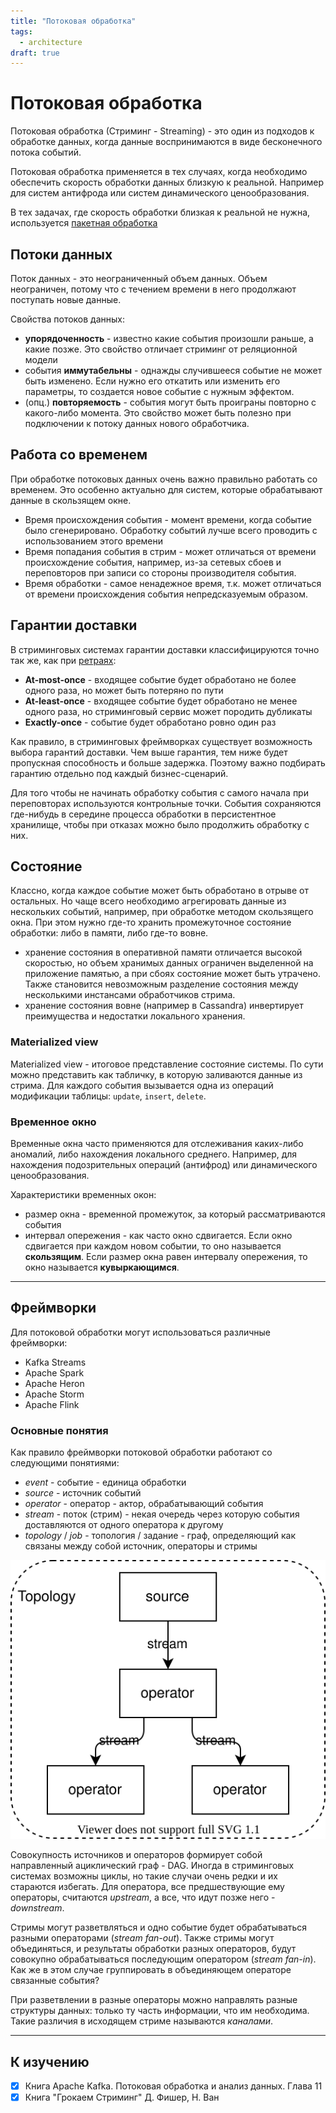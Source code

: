 ```yaml
---
title: "Потоковая обработка"
tags:
  - architecture
draft: true
---
```


# Потоковая обработка

Потоковая обработка (Стриминг - Streaming) - это один из подходов к обработке данных, когда данные воспринимаются в виде бесконечного потока событий.

Потоковая обработка применяется в тех случаях, когда необходимо обеспечить скорость обработки данных близкую к реальной.
Например для систем антифрода или систем динамического ценообразования.

В тех задачах, где скорость обработки близкая к реальной не нужна, используется [пакетная обработка](batch_processing.md)

## Потоки данных
Поток данных - это неограниченный объем данных.
Объем неограничен, потому что с течением времени в него продолжают поступать новые данные.

Свойства потоков данных:
- **упорядоченность** - известно какие события произошли раньше, а какие позже. Это свойство отличает стриминг от реляционной модели
- события **иммутабельны** - однажды случившееся событие не может быть изменено. Если нужно его откатить или изменить его параметры, то создается новое событие с нужным эффектом.
- (опц.) **повторяемость** - события могут быть проиграны повторно с какого-либо момента. Это свойство может быть полезно при подключении к потоку данных нового обработчика.


## Работа со временем
При обработке потоковых данных очень важно правильно работать со временем.
Это особенно актуально для систем, которые обрабатывают данные в скользящем окне.

- Время происхождения события - момент времени, когда событие было сгенерировано. Обработку событий лучше всего проводить с использованием этого времени
- Время попадания события в стрим - может отличаться от времени происхождение события, например, из-за сетевых сбоев и переповторов при записи со стороны производителя события.
- Время обработки - самое ненадежное время, т.к. может отличаться от времени происхождения события непредсказуемым образом.

## Гарантии доставки
В стриминговых системах гарантии доставки классифицируются точно так же, как при [ретраях](retry.md):
- **At-most-once** - входящее событие будет обработано не более одного раза, но может быть потеряно по пути
- **At-least-once** - входящее событие будет обработано не менее одного раза, но стриминговый сервис может породить дубликаты
- **Exactly-once** - событие будет обработано ровно один раз

Как правило, в стриминговых фреймворках существует возможность выбора гарантий доставки.
Чем выше гарантия, тем ниже будет пропускная способность и больше задержка.
Поэтому важно подбирать гарантию отдельно под каждый бизнес-сценарий.

Для того чтобы не начинать обработку события с самого начала при переповторах используются контрольные точки.
События сохраняются где-нибудь в середине процесса обработки в персистентное хранилище, чтобы при отказах можно было продолжить обработку с них.

## Состояние
Классно, когда каждое событие может быть обработано в отрыве от остальных.
Но чаще всего необходимо агрегировать данные из нескольких событий, например, при обработке методом скользящего окна.
При этом нужно где-то хранить промежуточное состояние обработки: либо в памяти, либо где-то вовне.
- хранение состояния в оперативной памяти отличается высокой скоростью, но объем хранимых данных ограничен выделенной на приложение памятью, а при сбоях состояние может быть утрачено. Также становится невозможным разделение состояния между несколькими инстансами обработчиков стрима.
- хранение состояния вовне (например в Cassandra) инвертирует преимущества и недостатки локального хранения.

### Materialized view
Materialized view - итоговое представление состояние системы. 
По сути можно представить как табличку, в которую заливаются данные из стрима.
Для каждого события вызывается одна из операций модификации таблицы: `update`, `insert`, `delete`.

### Временное окно
Временные окна часто применяются для отслеживания каких-либо аномалий, либо нахождения локального среднего.
Например, для нахождения подозрительных операций (антифрод) или динамического ценообразования.

Характеристики временных окон:
- размер окна - временной промежуток, за который рассматриваются события
- интервал опережения - как часто окно сдвигается. Если окно сдвигается при каждом новом событии, то оно называется **скользящим**. Если размер окна равен интервалу опережения, то окно называется **кувыркающимся**.


---
## Фреймворки
Для потоковой обработки могут использоваться различные фреймворки:
- Kafka Streams
- Apache Spark
- Apache Heron
- Apache Storm
- Apache Flink

### Основные понятия
Как правило фреймворки потоковой обработки работают со следующими понятиями:
- _event_ - событие - единица обработки
- _source_ - источник событий
- _operator_ - оператор - актор, обрабатывающий события
- _stream_ - поток (стрим) - некая очередь через которую события доставляются от одного оператора к другому
- _topology_ / _job_ - топология / задание - граф, определяющий как связаны между собой источник, операторы и стримы

![streaming](../../images/src/streaming.drawio.svg)

Совокупность источников и операторов формирует собой направленный ациклический граф - DAG.
Иногда в стриминговых системах возможны циклы, но такие случаи очень редки и их стараются избегать.
Для оператора, все предшествующие ему операторы, считаются _upstream_, а все, что идут позже него - _downstream_.

Стримы могут разветвляться и одно событие будет обрабатываться разными операторами (_stream fan-out_).
Также стримы могут объединяться, и результаты обработки разных операторов, будут совокупно обрабатываться последующим оператором (_stream fan-in_).
Как же в этом случае группировать в объединяющем операторе связанные события?

При разветвлении в разные операторы можно направлять разные структуры данных: только ту часть информации, что им необходима.
Такие различия в исходящем стриме называются _каналами_.

---
## К изучению
- [X] Книга Apache Kafka. Потоковая обработка и анализ данных. Глава 11
- [X] Книга "Грокаем Стриминг" Д. Фишер, Н. Ван
